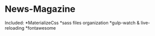 # News-Magazine
Included: 
*MaterializeCss
*sass files organization
*gulp-watch & live-reloading
*fontawesome
